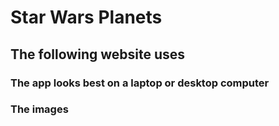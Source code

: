 # Star Wars Planets

## The following website uses 

### The app looks best on a laptop or desktop computer

### The images 